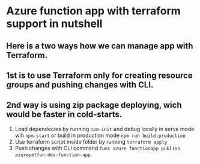 # Azure function app with terraform support in nutshell
## Here is a two ways how we can manage app with Terraform.
## 1st is to use Terraform only for creating resource groups and pushing changes with CLI.
## 2nd way is using zip package deploying, wich would be faster in cold-starts.

1) Load dependecies by running `npm-init` and debug locally in serve mode wih `npm-start` or build in production mode `npm run build:production`
2) Use terraform script inside folder by running `terraform apply`
3) Push changes with CLI command `func azure functionapp publish azurepetfun-dev-function-app`. 